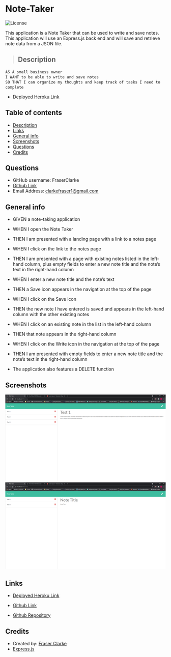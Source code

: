 # Note-Taker

![License](https://img.shields.io/badge/License-MIT-blue.svg)

This application is a Note Taker that can be used to write and save notes. This application will use an Express.js back end and will save and retrieve note data from a JSON file.

> ## Description

```
AS A small business owner
I WANT to be able to write and save notes
SO THAT I can organize my thoughts and keep track of tasks I need to complete
```

- [Deployed Heroku Link](https://radiant-bayou-62416.herokuapp.com/)

## Table of contents

- [Description](#Description)
- [Links](#Links)
- [General info](#general-info)
- [Screenshots](#Screenshots)
- [Questions](#Questions)
- [Credits](#Credits)

## Questions

- GitHub username: FraserClarke
- [Github Link](https://github.com/FraserClarke)
- Email Address: clarkefraser1@gmail.com

## General info

- GIVEN a note-taking application
- WHEN I open the Note Taker
- THEN I am presented with a landing page with a link to a notes page
- WHEN I click on the link to the notes page
- THEN I am presented with a page with existing notes listed in the left-hand column, plus empty fields to enter a new note title and the note’s text in the right-hand column
- WHEN I enter a new note title and the note’s text
- THEN a Save icon appears in the navigation at the top of the page
- WHEN I click on the Save icon
- THEN the new note I have entered is saved and appears in the left-hand column with the other existing notes
- WHEN I click on an existing note in the list in the left-hand column
- THEN that note appears in the right-hand column
- WHEN I click on the Write icon in the navigation at the top of the page
- THEN I am presented with empty fields to enter a new note title and the note’s text in the right-hand column

- The application also features a DELETE function

## Screenshots

![Example screenshot](https://raw.githubusercontent.com/FraserClarke/Note-Taker/main/public/assets/img/screen1.PNG)
![Example screenshot](https://raw.githubusercontent.com/FraserClarke/Note-Taker/main/public/assets/img/screen2.PNG)

## Links

- [Deployed Heroku Link](https://radiant-bayou-62416.herokuapp.com/)

- [Github Link](https://github.com/FraserClarke)

- [Github Repository](https://github.com/FraserClarke/Note-Taker)

## Credits

- Created by: [Fraser Clarke](https://github.com/FraserClarke)
- [Express.js](https://expressjs.com/)
